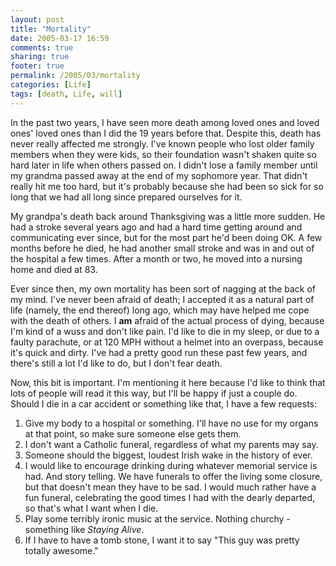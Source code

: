 ```yaml
---
layout: post
title: "Mortality"
date: 2005-03-17 16:59
comments: true
sharing: true
footer: true
permalink: /2005/03/mortality
categories: [Life]
tags: [death, Life, will]
---
```

In the past two years, I have seen more death among loved ones and loved ones' loved ones than I did the 19 years before that.  Despite this, death has never really affected me strongly.  I've known people who lost older family members when they were kids, so their foundation wasn't shaken quite so hard later in life when others passed on.  I didn't lose a family member until my grandma passed away at the end of my sophomore year.  That didn't really hit me too hard, but it's probably because she had been so sick for so long that we had all long since prepared ourselves for it.

My grandpa's death back around Thanksgiving was a little more sudden.  He had a stroke several years ago and had a hard time getting around and communicating ever since, but for the most part he'd been doing OK.  A few months before he died, he had another small stroke and was in and out of the hospital a few times.  After a month or two, he moved into a nursing home and died at 83.

Ever since then, my own mortality has been sort of nagging at the back of my mind.  I've never been afraid of death; I accepted it as a natural part of life (namely, the end thereof) long ago, which may have helped me cope with the death of others.  I <b>am</b> afraid of the actual process of dying, because I'm kind of a wuss and don't like pain.  I'd like to die in my sleep, or due to a faulty parachute, or at 120 MPH without a helmet into an overpass, because it's quick and dirty.  I've had a pretty good run these past few years, and there's still a lot I'd like to do, but I don't fear death.

Now, this bit is important.  I'm mentioning it here because I'd like to think that lots of people will read it this way, but I'll be happy if just a couple do.  Should I die in a car accident or something like that, I have a few requests:
<ol>
<li>Give my body to a hospital or something.  I'll have no use for my organs at that point, so make sure someone else gets them.</li>
<li>I don't want a Catholic funeral, regardless of what my parents may say.</li>
<li>Someone should the biggest, loudest Irish wake in the history of ever.</li>
<li>I would like to encourage drinking during whatever memorial service is had.  And story telling.  We have funerals to offer the living some closure, but that doesn't mean they have to be sad.  I would much rather have a fun funeral, celebrating the good times I had with the dearly departed, so that's what I want when I die.</li>
<li>Play some terribly ironic music at the service.  Nothing churchy - something like <i>Staying Alive</i>.</li>
<li>If I have to have a tomb stone, I want it to say "This guy was pretty totally awesome."</li>
</ol>
